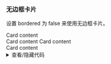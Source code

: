 ### 无边框卡片

设置 <yc-tag>bordered</yc-tag> 为 <yc-tag>false</yc-tag> 来使用无边框卡片。

<div class="cell-demo">
  <div
    :style="{
      display: 'flex',
      width: '100%',
      boxSizing: 'border-box',
      padding: '40px',
      backgroundColor: 'var(--color-fill-2)',
    }"
  >
    <yc-card :style="{ width: '360px' }" title="Arco Card" :bordered="false">
      <template #extra>
        <yc-link>More</yc-link>
      </template>
      Card content
      <br />
      Card content
    </yc-card>
    <yc-card
      :style="{ width: '360px', marginLeft: '24px' }"
      title="Hover me"
      hoverable
      :bordered="false"
    >
      <template #extra>
        <yc-link>More</yc-link>
      </template>
      Card content
      <br />
      Card content
    </yc-card>
  </div>
</div>

<details>
<summary>查看/隐藏代码</summary>

```vue
<template>
  <div
    :style="{
      display: 'flex',
      width: '100%',
      boxSizing: 'border-box',
      padding: '40px',
      backgroundColor: 'var(--color-fill-2)',
    }">
    <yc-card
      :style="{ width: '360px' }"
      title="Arco Card"
      :bordered="false">
      <template #extra>
        <yc-link>More</yc-link>
      </template>
      Card content
      <br />
      Card content
    </yc-card>
    <yc-card
      :style="{ width: '360px', marginLeft: '24px' }"
      title="Hover me"
      hoverable
      :bordered="false">
      <template #extra>
        <yc-link>More</yc-link>
      </template>
      Card content
      <br />
      Card content
    </yc-card>
  </div>
</template>
```

</details>
